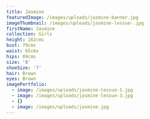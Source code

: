 ```yaml
---
title: Jasmine
featuredImage: /images/uploads/jasmine-banner.jpg
imageThumbnail: /images/uploads/jasmine-lessue-.jpg
firstName: Jasmine
collection: Girls
height: 162cms
bust: 79cms
waist: 65cms
hips: 89cms
size: '8'
shoeSize: '7'
hair: Brown
eyes: Brown
imagePortfolio:
  - image: /images/uploads/jasmine-lessue-1.jpg
  - image: /images/uploads/jasmine-lessue-3.jpg
  - {}
  - image: /images/uploads/jasmine.jpg
---
```


